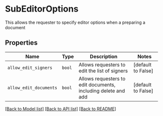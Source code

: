 # SubEditorOptions

This allows the requester to specify editor options when a preparing a document

## Properties
Name | Type | Description | Notes
------------ | ------------- | ------------- | -------------
| `allow_edit_signers` | ```bool``` |  Allows requesters to edit the list of signers  |  [default to False] |
| `allow_edit_documents` | ```bool``` |  Allows requesters to edit documents, including delete and add  |  [default to False] |

[[Back to Model list]](../README.md#documentation-for-models) [[Back to API list]](../README.md#documentation-for-api-endpoints) [[Back to README]](../README.md)


